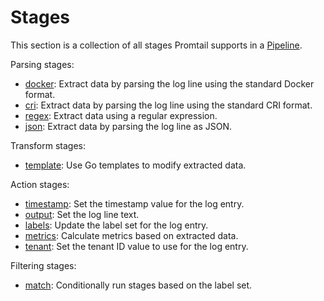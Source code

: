 # Stages

This section is a collection of all stages Promtail supports in a
[Pipeline](../pipelines.md).

Parsing stages:

  * [docker](./docker.md): Extract data by parsing the log line using the standard Docker format.
  * [cri](./cri.md): Extract data by parsing the log line using the standard CRI format.
  * [regex](./regex.md): Extract data using a regular expression.
  * [json](./json.md): Extract data by parsing the log line as JSON.

Transform stages:

  * [template](./template.md): Use Go templates to modify extracted data.

Action stages:

  * [timestamp](./timestamp.md): Set the timestamp value for the log entry.
  * [output](./output.md): Set the log line text.
  * [labels](./labels.md): Update the label set for the log entry.
  * [metrics](./metrics.md): Calculate metrics based on extracted data.
  * [tenant](./tenant.md): Set the tenant ID value to use for the log entry.

Filtering stages:

  * [match](./match.md): Conditionally run stages based on the label set.

